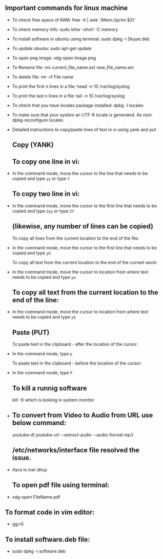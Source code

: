 ## Important commands for linux machine

* To check free space of RAM: free -h | awk '/Mem:/{print $2}'
* To check memory info: sudo lshw -short -C memory
* To install software in ubuntu using terminal: sudo dpkg -i Skype.deb
* To update ubuntu: sudo apt-get update
* To open png image: xdg-open Image.png
* To Rename file: mv current_file_name.ext new_file_name.ext
* To delete file: rm -rf File name
* To print the first n lines in a file: head -n 10 /var/log/syslog
* To print the last n lines in a file: tail -n 10 /var/log/syslog
* To check that you have locales package installed: dpkg -l locales
* To make sure that your system an UTF-8 locale is generated. As root: dpkg-reconfigure locales

* Detailed instructions to copy/paste lines of text in vi using yank and put
  ## Copy (YANK)
  ## To copy one line in vi:
* In the command mode, move the cursor to the line that needs to be copied and type `yy` or type `Y`
  
  ## To copy two line in vi:
* In the command mode, move the cursor to the first line that needs to be copied and type `2yy` or type `2Y`

  ## (likewise, any number of lines can be copied)
  To copy all lines from the current location to the end of the file:
* In the command mode, move the cursor to the first line that needs to be copied and type `yG` 
  
  To copy all text from the current location to the end of the current word:
* In the command mode, move the cursor to location from where text needs to be copied and type `yw`

  ## To copy all text from the current location to the end of the line:
* In the command mode, move the cursor to location from where text needs to be copied and type `y$`

  ## Paste (PUT)
  To paste text in the clipboard - after the location of the cursor:
* In the command mode, type `p`

  To paste text in the clipboard - before the location of the cursor:
* In the command mode, type `P`

  ## To kill a runnig software
  kill -9 <ID> which is looking in system monitor

* ## To convert from Video to Audio from URL use below command:
  youtube-dl youtube-url --extract-audio --audio-format mp3  

  ## /etc/networks/interface file resolved the issue.
* iface lo inet dhcp

  ## To open pdf file using terminal:
* xdg-open FileName.pdf
 
 ## To format code in vim editor:
* gg=G

 ## To install software.deb file:
* sudo dpkg -i software.deb
